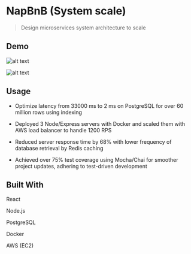 # NapBnB (System scale)

> Design microservices system architecture to scale

## Demo

![alt text](https://i.imgur.com/GtrLVRf.png)

![alt text](https://i.imgur.com/CT2Jly1.png)

## Usage

- Optimize latency from 33000 ms to 2 ms on PostgreSQL for over 60 million rows using indexing 

- Deployed 3 Node/Express servers with Docker and scaled them with AWS load balancer to handle 1200 RPS

- Reduced server response time by 68% with lower frequency of database retrieval by Redis caching

- Achieved over 75% test coverage using Mocha/Chai for smoother project updates, adhering to test-driven development



## Built With

React 

Node.js 

PostgreSQL

Docker

AWS (EC2)
